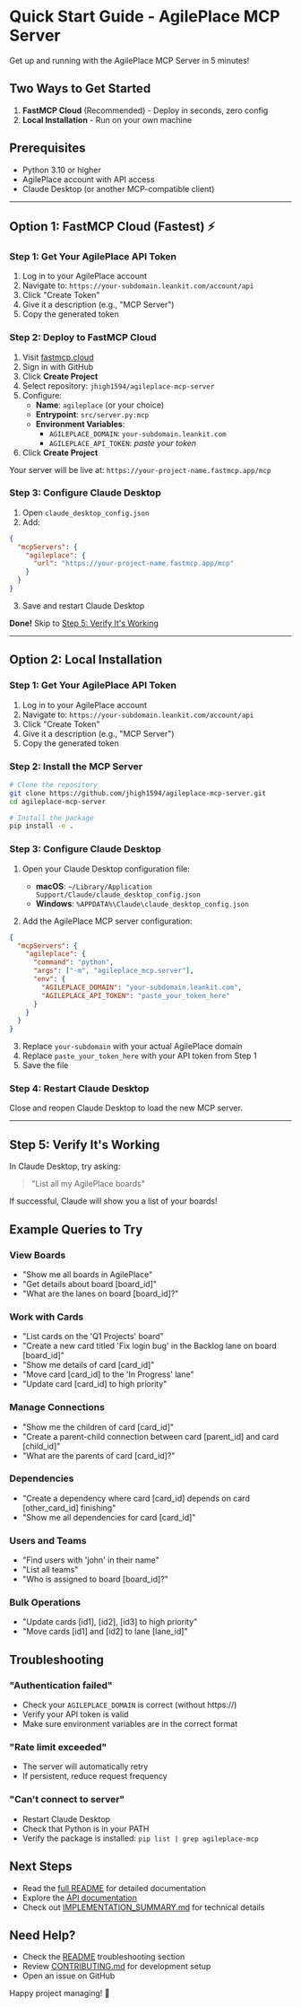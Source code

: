 # Quick Start Guide - AgilePlace MCP Server

Get up and running with the AgilePlace MCP Server in 5 minutes!

## Two Ways to Get Started

1. **FastMCP Cloud** (Recommended) - Deploy in seconds, zero config
2. **Local Installation** - Run on your own machine

## Prerequisites

- Python 3.10 or higher
- AgilePlace account with API access
- Claude Desktop (or another MCP-compatible client)

---

## Option 1: FastMCP Cloud (Fastest) ⚡

### Step 1: Get Your AgilePlace API Token

1. Log in to your AgilePlace account
2. Navigate to: `https://your-subdomain.leankit.com/account/api`
3. Click "Create Token"
4. Give it a description (e.g., "MCP Server")
5. Copy the generated token

### Step 2: Deploy to FastMCP Cloud

1. Visit [fastmcp.cloud](https://fastmcp.cloud)
2. Sign in with GitHub
3. Click **Create Project**
4. Select repository: `jhigh1594/agileplace-mcp-server`
5. Configure:
   - **Name**: `agileplace` (or your choice)
   - **Entrypoint**: `src/server.py:mcp`
   - **Environment Variables**:
     - `AGILEPLACE_DOMAIN`: `your-subdomain.leankit.com`
     - `AGILEPLACE_API_TOKEN`: *paste your token*
6. Click **Create Project**

Your server will be live at: `https://your-project-name.fastmcp.app/mcp`

### Step 3: Configure Claude Desktop

1. Open `claude_desktop_config.json`
2. Add:

```json
{
  "mcpServers": {
    "agileplace": {
      "url": "https://your-project-name.fastmcp.app/mcp"
    }
  }
}
```

3. Save and restart Claude Desktop

**Done!** Skip to [Step 5: Verify It's Working](#step-5-verify-its-working)

---

## Option 2: Local Installation

### Step 1: Get Your AgilePlace API Token

1. Log in to your AgilePlace account
2. Navigate to: `https://your-subdomain.leankit.com/account/api`
3. Click "Create Token"
4. Give it a description (e.g., "MCP Server")
5. Copy the generated token

### Step 2: Install the MCP Server

```bash
# Clone the repository
git clone https://github.com/jhigh1594/agileplace-mcp-server.git
cd agileplace-mcp-server

# Install the package
pip install -e .
```

### Step 3: Configure Claude Desktop

1. Open your Claude Desktop configuration file:
   - **macOS**: `~/Library/Application Support/Claude/claude_desktop_config.json`
   - **Windows**: `%APPDATA%\Claude\claude_desktop_config.json`

2. Add the AgilePlace MCP server configuration:

```json
{
  "mcpServers": {
    "agileplace": {
      "command": "python",
      "args": ["-m", "agileplace_mcp.server"],
      "env": {
        "AGILEPLACE_DOMAIN": "your-subdomain.leankit.com",
        "AGILEPLACE_API_TOKEN": "paste_your_token_here"
      }
    }
  }
}
```

3. Replace `your-subdomain` with your actual AgilePlace domain
4. Replace `paste_your_token_here` with your API token from Step 1
5. Save the file

### Step 4: Restart Claude Desktop

Close and reopen Claude Desktop to load the new MCP server.

---

## Step 5: Verify It's Working

In Claude Desktop, try asking:

> "List all my AgilePlace boards"

If successful, Claude will show you a list of your boards!

## Example Queries to Try

### View Boards
- "Show me all boards in AgilePlace"
- "Get details about board [board_id]"
- "What are the lanes on board [board_id]?"

### Work with Cards
- "List cards on the 'Q1 Projects' board"
- "Create a new card titled 'Fix login bug' in the Backlog lane on board [board_id]"
- "Show me details of card [card_id]"
- "Move card [card_id] to the 'In Progress' lane"
- "Update card [card_id] to high priority"

### Manage Connections
- "Show me the children of card [card_id]"
- "Create a parent-child connection between card [parent_id] and card [child_id]"
- "What are the parents of card [card_id]?"

### Dependencies
- "Create a dependency where card [card_id] depends on card [other_card_id] finishing"
- "Show me all dependencies for card [card_id]"

### Users and Teams
- "Find users with 'john' in their name"
- "List all teams"
- "Who is assigned to board [board_id]?"

### Bulk Operations
- "Update cards [id1], [id2], [id3] to high priority"
- "Move cards [id1] and [id2] to lane [lane_id]"

## Troubleshooting

### "Authentication failed"
- Check your `AGILEPLACE_DOMAIN` is correct (without https://)
- Verify your API token is valid
- Make sure environment variables are in the correct format

### "Rate limit exceeded"
- The server will automatically retry
- If persistent, reduce request frequency

### "Can't connect to server"
- Restart Claude Desktop
- Check that Python is in your PATH
- Verify the package is installed: `pip list | grep agileplace-mcp`

## Next Steps

- Read the [full README](README.md) for detailed documentation
- Explore the [API documentation](https://success.planview.com/Planview_AgilePlace/API)
- Check out [IMPLEMENTATION_SUMMARY.md](IMPLEMENTATION_SUMMARY.md) for technical details

## Need Help?

- Check the [README](README.md) troubleshooting section
- Review [CONTRIBUTING.md](CONTRIBUTING.md) for development setup
- Open an issue on GitHub

Happy project managing! 🚀

